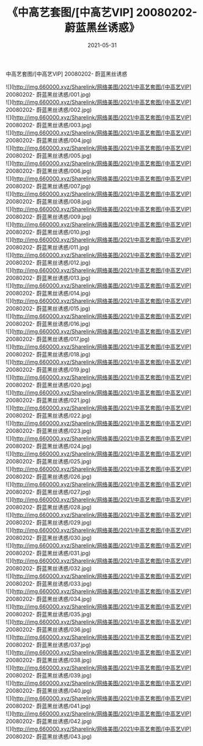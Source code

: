 ﻿---
layout: post
title:  《中高艺套图/[中高艺VIP] 20080202- 蔚蓝黑丝诱惑》
date:   2021-05-31
img: http://img.660000.xyz/Sharelink/网络美图/2021/中高艺套图/[中高艺VIP] 20080202- 蔚蓝黑丝诱惑/000.jpg
categories: [美女, 清纯, 唯美]
---

中高艺套图/[中高艺VIP] 20080202- 蔚蓝黑丝诱惑

 ![](http://img.660000.xyz/Sharelink/网络美图/2021/中高艺套图/[中高艺VIP] 20080202- 蔚蓝黑丝诱惑/001.jpg) <br>![](http://img.660000.xyz/Sharelink/网络美图/2021/中高艺套图/[中高艺VIP] 20080202- 蔚蓝黑丝诱惑/002.jpg) <br>![](http://img.660000.xyz/Sharelink/网络美图/2021/中高艺套图/[中高艺VIP] 20080202- 蔚蓝黑丝诱惑/003.jpg) <br>![](http://img.660000.xyz/Sharelink/网络美图/2021/中高艺套图/[中高艺VIP] 20080202- 蔚蓝黑丝诱惑/004.jpg) <br>![](http://img.660000.xyz/Sharelink/网络美图/2021/中高艺套图/[中高艺VIP] 20080202- 蔚蓝黑丝诱惑/005.jpg) <br>![](http://img.660000.xyz/Sharelink/网络美图/2021/中高艺套图/[中高艺VIP] 20080202- 蔚蓝黑丝诱惑/006.jpg) <br>![](http://img.660000.xyz/Sharelink/网络美图/2021/中高艺套图/[中高艺VIP] 20080202- 蔚蓝黑丝诱惑/007.jpg) <br>![](http://img.660000.xyz/Sharelink/网络美图/2021/中高艺套图/[中高艺VIP] 20080202- 蔚蓝黑丝诱惑/008.jpg) <br>![](http://img.660000.xyz/Sharelink/网络美图/2021/中高艺套图/[中高艺VIP] 20080202- 蔚蓝黑丝诱惑/009.jpg) <br>![](http://img.660000.xyz/Sharelink/网络美图/2021/中高艺套图/[中高艺VIP] 20080202- 蔚蓝黑丝诱惑/010.jpg) <br>![](http://img.660000.xyz/Sharelink/网络美图/2021/中高艺套图/[中高艺VIP] 20080202- 蔚蓝黑丝诱惑/011.jpg) <br>![](http://img.660000.xyz/Sharelink/网络美图/2021/中高艺套图/[中高艺VIP] 20080202- 蔚蓝黑丝诱惑/012.jpg) <br>![](http://img.660000.xyz/Sharelink/网络美图/2021/中高艺套图/[中高艺VIP] 20080202- 蔚蓝黑丝诱惑/013.jpg) <br>![](http://img.660000.xyz/Sharelink/网络美图/2021/中高艺套图/[中高艺VIP] 20080202- 蔚蓝黑丝诱惑/014.jpg) <br>![](http://img.660000.xyz/Sharelink/网络美图/2021/中高艺套图/[中高艺VIP] 20080202- 蔚蓝黑丝诱惑/015.jpg) <br>![](http://img.660000.xyz/Sharelink/网络美图/2021/中高艺套图/[中高艺VIP] 20080202- 蔚蓝黑丝诱惑/016.jpg) <br>![](http://img.660000.xyz/Sharelink/网络美图/2021/中高艺套图/[中高艺VIP] 20080202- 蔚蓝黑丝诱惑/017.jpg) <br>![](http://img.660000.xyz/Sharelink/网络美图/2021/中高艺套图/[中高艺VIP] 20080202- 蔚蓝黑丝诱惑/018.jpg) <br>![](http://img.660000.xyz/Sharelink/网络美图/2021/中高艺套图/[中高艺VIP] 20080202- 蔚蓝黑丝诱惑/019.jpg) <br>![](http://img.660000.xyz/Sharelink/网络美图/2021/中高艺套图/[中高艺VIP] 20080202- 蔚蓝黑丝诱惑/020.jpg) <br>![](http://img.660000.xyz/Sharelink/网络美图/2021/中高艺套图/[中高艺VIP] 20080202- 蔚蓝黑丝诱惑/021.jpg) <br>![](http://img.660000.xyz/Sharelink/网络美图/2021/中高艺套图/[中高艺VIP] 20080202- 蔚蓝黑丝诱惑/022.jpg) <br>![](http://img.660000.xyz/Sharelink/网络美图/2021/中高艺套图/[中高艺VIP] 20080202- 蔚蓝黑丝诱惑/023.jpg) <br>![](http://img.660000.xyz/Sharelink/网络美图/2021/中高艺套图/[中高艺VIP] 20080202- 蔚蓝黑丝诱惑/024.jpg) <br>![](http://img.660000.xyz/Sharelink/网络美图/2021/中高艺套图/[中高艺VIP] 20080202- 蔚蓝黑丝诱惑/025.jpg) <br>![](http://img.660000.xyz/Sharelink/网络美图/2021/中高艺套图/[中高艺VIP] 20080202- 蔚蓝黑丝诱惑/026.jpg) <br>![](http://img.660000.xyz/Sharelink/网络美图/2021/中高艺套图/[中高艺VIP] 20080202- 蔚蓝黑丝诱惑/027.jpg) <br>![](http://img.660000.xyz/Sharelink/网络美图/2021/中高艺套图/[中高艺VIP] 20080202- 蔚蓝黑丝诱惑/028.jpg) <br>![](http://img.660000.xyz/Sharelink/网络美图/2021/中高艺套图/[中高艺VIP] 20080202- 蔚蓝黑丝诱惑/029.jpg) <br>![](http://img.660000.xyz/Sharelink/网络美图/2021/中高艺套图/[中高艺VIP] 20080202- 蔚蓝黑丝诱惑/030.jpg) <br>![](http://img.660000.xyz/Sharelink/网络美图/2021/中高艺套图/[中高艺VIP] 20080202- 蔚蓝黑丝诱惑/031.jpg) <br>![](http://img.660000.xyz/Sharelink/网络美图/2021/中高艺套图/[中高艺VIP] 20080202- 蔚蓝黑丝诱惑/032.jpg) <br>![](http://img.660000.xyz/Sharelink/网络美图/2021/中高艺套图/[中高艺VIP] 20080202- 蔚蓝黑丝诱惑/033.jpg) <br>![](http://img.660000.xyz/Sharelink/网络美图/2021/中高艺套图/[中高艺VIP] 20080202- 蔚蓝黑丝诱惑/034.jpg) <br>![](http://img.660000.xyz/Sharelink/网络美图/2021/中高艺套图/[中高艺VIP] 20080202- 蔚蓝黑丝诱惑/035.jpg) <br>![](http://img.660000.xyz/Sharelink/网络美图/2021/中高艺套图/[中高艺VIP] 20080202- 蔚蓝黑丝诱惑/036.jpg) <br>![](http://img.660000.xyz/Sharelink/网络美图/2021/中高艺套图/[中高艺VIP] 20080202- 蔚蓝黑丝诱惑/037.jpg) <br>![](http://img.660000.xyz/Sharelink/网络美图/2021/中高艺套图/[中高艺VIP] 20080202- 蔚蓝黑丝诱惑/038.jpg) <br>![](http://img.660000.xyz/Sharelink/网络美图/2021/中高艺套图/[中高艺VIP] 20080202- 蔚蓝黑丝诱惑/039.jpg) <br>![](http://img.660000.xyz/Sharelink/网络美图/2021/中高艺套图/[中高艺VIP] 20080202- 蔚蓝黑丝诱惑/040.jpg) <br>![](http://img.660000.xyz/Sharelink/网络美图/2021/中高艺套图/[中高艺VIP] 20080202- 蔚蓝黑丝诱惑/041.jpg) <br>![](http://img.660000.xyz/Sharelink/网络美图/2021/中高艺套图/[中高艺VIP] 20080202- 蔚蓝黑丝诱惑/042.jpg) <br>![](http://img.660000.xyz/Sharelink/网络美图/2021/中高艺套图/[中高艺VIP] 20080202- 蔚蓝黑丝诱惑/043.jpg) <br>